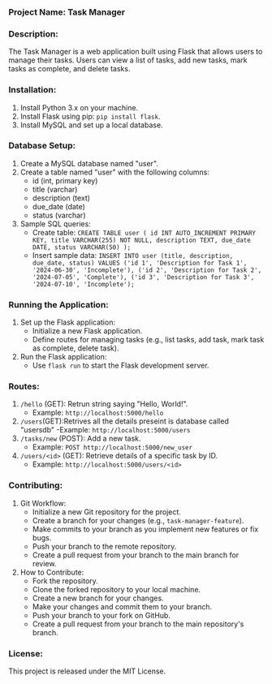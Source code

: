 ### Project Name: Task Manager

### Description:
The Task Manager is a web application built using Flask that allows users to manage their tasks. Users can view a list of tasks, add new tasks, mark tasks as complete, and delete tasks.

### Installation:
1. Install Python 3.x on your machine.
2. Install Flask using pip: `pip install flask`.
3. Install MySQL and set up a local database.

### Database Setup:
1. Create a MySQL database named "user".
2. Create a table named "user" with the following columns:
   - id (int, primary key)
   - title (varchar)
   - description (text)
   - due_date (date)
   - status (varchar)
3. Sample SQL queries:
   - Create table:
   `
     CREATE TABLE user (
         id INT AUTO_INCREMENT PRIMARY KEY,
         title VARCHAR(255) NOT NULL,
         description TEXT,
         due_date DATE,
         status VARCHAR(50)
     );
     `
   - Insert sample data:
    `
     INSERT INTO user (title, description, due_date, status)
     VALUES
         ('id 1', 'Description for Task 1', '2024-06-30', 'Incomplete'),
         ('id 2', 'Description for Task 2', '2024-07-05', 'Complete'),
         ('id 3', 'Description for Task 3', '2024-07-10', 'Incomplete');
     `

### Running the Application:
1. Set up the Flask application:
   - Initialize a new Flask application.
   - Define routes for managing tasks (e.g., list tasks, add task, mark task as complete, delete task).
2. Run the Flask application:
   - Use `flask run` to start the Flask development server.

### Routes:
1. `/hello` (GET): Retrun string saying "Hello, World!".
   - Example: `http://localhost:5000/hello`
2. `/users`(GET):Retrives all the details preseint is database called "usersdb"
    -Example: `http://localhost:5000/users`
2. `/tasks/new` (POST): Add a new task.
   - Example: `POST http://localhost:5000/new_user`
3. `/users/<id>` (GET): Retrieve details of a specific task by ID.
   - Example: `http://localhost:5000/users/<id>`


### Contributing:
1. Git Workflow:
   - Initialize a new Git repository for the project.
   - Create a branch for your changes (e.g., `task-manager-feature`).
   - Make commits to your branch as you implement new features or fix bugs.
   - Push your branch to the remote repository.
   - Create a pull request from your branch to the main branch for review.
2. How to Contribute:
   - Fork the repository.
   - Clone the forked repository to your local machine.
   - Create a new branch for your changes.
   - Make your changes and commit them to your branch.
   - Push your branch to your fork on GitHub.
   - Create a pull request from your branch to the main repository's branch.

### License:
This project is released under the MIT License.
